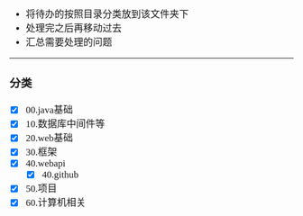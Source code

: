 <span  style="font-family: Simsun,serif; font-size: 17px; ">

- 将待办的按照目录分类放到该文件夹下
- 处理完之后再移动过去
- 汇总需要处理的问题

---

### 分类

- [x] 00.java基础
- [x] 10.数据库中间件等
- [x] 20.web基础
- [x] 30.框架
- [x] 40.webapi
  - [x] 40.github
- [x] 50.项目
- [x] 60.计算机相关

</span>
